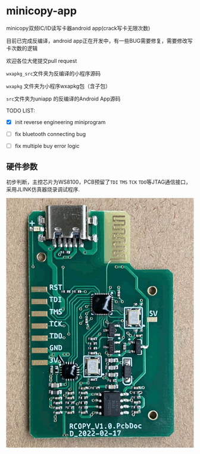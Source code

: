 # minicopy-app

minicopy双频IC/ID读写卡器android app(crack写卡无限次数)

目前已完成反编译，android app正在开发中，有一些BUG需要修复，需要修改写卡次数的逻辑

欢迎各位大佬提交pull request

`wxapkg_src`文件夹为反编译的小程序源码

`wxapkg` 文件夹为小程序wxapkg包（含子包）

`src`文件夹为uniapp 的反编译的Android App源码

TODO LIST:

- [x] init reverse engineering miniprogram
- [ ] fix bluetooth connecting bug
- [ ] fix multiple buy error logic


## 硬件参数

初步判断，主控芯片为WS8100，PCB预留了`TDI` `TMS` `TCK` `TDO`等JTAG通信接口，采用JLINK仿真器烧录调试程序.

![pcb.png](asset/pcb.png)

